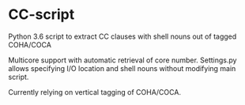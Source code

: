 # CC-script
Python 3.6 script to extract CC clauses with shell nouns out of tagged COHA/COCA

Multicore support with automatic retrieval of core number. 
Settings.py allows specifying I/O location and shell nouns without modifying main script.

Currently relying on vertical tagging of COHA/COCA.
